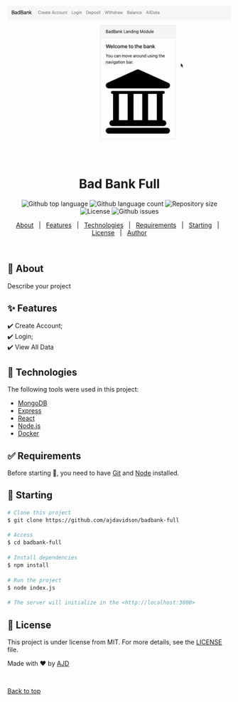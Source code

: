 <div align="center" id="top"> 
  <img src="./demo.gif" alt="Littledb" />

  &#xa0;

  <!-- <a href="https://littledb.netlify.app">Demo</a> -->
</div>

<h1 align="center">Bad Bank Full</h1>

<p align="center">
  <img alt="Github top language" src="https://img.shields.io/github/languages/top/ajdavidson/littledb?color=56BEB8">

  <img alt="Github language count" src="https://img.shields.io/github/languages/count/ajdavidson/littledb?color=56BEB8">

  <img alt="Repository size" src="https://img.shields.io/github/repo-size/ajdavidson/littledb?color=56BEB8">

  <img alt="License" src="https://img.shields.io/github/license/ajdavidson/littledb?color=56BEB8">

 <img alt="Github issues" src="https://img.shields.io/github/issues/ajdavidson/littledb?color=56BEB8" />

  <!-- <img alt="Github forks" src="https://img.shields.io/github/forks/ajdavidson/littledb?color=56BEB8" /> -->

  <!-- <img alt="Github stars" src="https://img.shields.io/github/stars/ajdavidson/littledb?color=56BEB8" /> -->
</p>

<!-- Status -->

<!-- <h4 align="center"> 
	🚧  Littledb 🚀 Under construction...  🚧
</h4> 

<hr> -->

<p align="center">
  <a href="#dart-about">About</a> &#xa0; | &#xa0; 
  <a href="#sparkles-features">Features</a> &#xa0; | &#xa0;
  <a href="#rocket-technologies">Technologies</a> &#xa0; | &#xa0;
  <a href="#white_check_mark-requirements">Requirements</a> &#xa0; | &#xa0;
  <a href="#checkered_flag-starting">Starting</a> &#xa0; | &#xa0;
  <a href="#memo-license">License</a> &#xa0; | &#xa0;
  <a href="https://github.com/ajdavidson" target="_blank">Author</a>
</p>

<br>

## :dart: About ##

Describe your project

## :sparkles: Features ##

:heavy_check_mark: Create Account;\
:heavy_check_mark: Login;\
:heavy_check_mark: View All Data

## :rocket: Technologies ##

The following tools were used in this project:

- [MongoDB](https://www.mongodb.com/)
- [Express](https://expressjs.com/)
- [React](https://pt-br.reactjs.org/)
- [Node.js](https://nodejs.org/en/)
- [Docker](https://www.docker.com/)

## :white_check_mark: Requirements ##

Before starting :checkered_flag:, you need to have [Git](https://git-scm.com) and [Node](https://nodejs.org/en/) installed.

## :checkered_flag: Starting ##

```bash
# Clone this project
$ git clone https://github.com/ajdavidson/badbank-full

# Access
$ cd badbank-full

# Install dependencies
$ npm install

# Run the project
$ node index.js

# The server will initialize in the <http://localhost:3000>
```

## :memo: License ##

This project is under license from MIT. For more details, see the [LICENSE](LICENSE.md) file.


Made with :heart: by <a href="https://github.com/ajdavidson" target="_blank">AJD</a>

&#xa0;

<a href="#top">Back to top</a>
